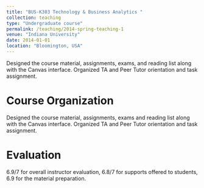 ```yaml
---
title: "BUS-K303 Technology & Business Analytics "
collection: teaching
type: "Undergraduate course"
permalink: /teaching/2014-spring-teaching-1
venue: "Indiana University"
date: 2014-01-01
location: "Bloomington, USA"
---
```


Designed the course material, assignments, exams, and reading list along with the Canvas interface. Organized
TA and Peer Tutor orientation and task assignment.

Course Organization
======
Designed the course material, assignments, exams and reading list along with the Canvas interface. Organized
TA and Peer Tutor orientation and task assignment.

Evaluation
======
6.9/7 for overall instructor evaluation, 6.8/7 for supports offered to students, 6.9 for the material preparation.
